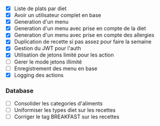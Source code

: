 - [x] Liste de plats par diet
- [X] Avoir un utilisateur complet en base
- [X] Generation d'un menu
- [X] Generation d'un menu avec prise en compte de la diet
- [X] Generation d'un menu avec prise en compte des allergies
- [X] Duplication de recette si pas assez pour faire la semaine
- [X] Gestion du JWT pour l'auth
- [X] Utilisation de jetons limité pour les action
- [ ] Gerer le mode jetons illimité
- [ ] Enregistrement des menu en base
- [X] Logging des actions

### Database

- [ ] Consolider les categories d'aliments
- [ ] Uniformiser les types diet sur les recettes
- [ ] Corriger le tag BREAKFAST sur les recettes